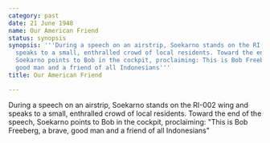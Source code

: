 ```yaml
---
category: past
date: 21 June 1948
name: Our American Friend
status: synopsis
synopsis: '''During a speech on an airstrip, Soekarno stands on the RI-002 wing and
  speaks to a small, enthralled crowd of local residents. Toward the end of the speech,
  Soekarno points to Bob in the cockpit, proclaiming: This is Bob Freeberg, a brave,
  good man and a friend of all Indonesians'''
title: Our American Friend

---
```






During a speech on an airstrip, Soekarno stands on the
RI-002 wing and speaks to a small, enthralled crowd of local residents.
Toward the end of the speech, Soekarno points to Bob in the cockpit,
proclaiming: "This is Bob Freeberg, a brave, good man and a friend of
all Indonesians"
